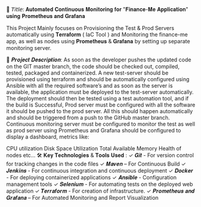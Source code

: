 📌 𝘛𝘪𝘵𝘭𝘦: 𝐀𝐮𝐭𝐨𝐦𝐚𝐭𝐞𝐝 𝐂𝐨𝐧𝐭𝐢𝐧𝐮𝐨𝐮𝐬 𝐌𝐨𝐧𝐢𝐭𝐨𝐫𝐢𝐧𝐠 𝐟𝐨𝐫 "𝐅𝐢𝐧𝐚𝐧𝐜𝐞-𝐌𝐞 𝐀𝐩𝐩𝐥𝐢𝐜𝐚𝐭𝐢𝐨𝐧" 𝐮𝐬𝐢𝐧𝐠 𝐏𝐫𝐨𝐦𝐞𝐭𝐡𝐞𝐮𝐬 𝐚𝐧𝐝 𝐆𝐫𝐚𝐟𝐚𝐧𝐚

This Project Mainly focuses on Provisioning the Test & Prod Servers automatically using 𝐓𝐞𝐫𝐫𝐚𝐟𝐨𝐫𝐦 ( IaC Tool ) and Monitoring the finance-me app, as well as nodes using 𝐏𝐫𝐨𝐦𝐞𝐭𝐡𝐞𝐮𝐬 & 𝐆𝐫𝐚𝐟𝐚𝐧𝐚 by setting up separate monitoring server.

🔎 𝑷𝒓𝒐𝒋𝒆𝒄𝒕 𝑫𝒆𝒔𝒄𝒓𝒊𝒑𝒕𝒊𝒐𝒏: As soon as the developer pushes the updated code on the GIT master branch, the code should be checked out, compiled, tested, packaged and containerized. A new test-server should be provisioned using terraform and should be automatically configured using Ansible with all the required software’s and as soon as the server is available, the application must be deployed to the test-server automatically. The deployment should then be tested using a test automation tool, and if the build is Successful, Prod server must be configured with all the software it should be pushed to the prod server. All this should happen automatically and should be triggered from a push to the GitHub master branch. Continuous monitoring server must be configured to monitor the test as well as prod server using Prometheus and Grafana should be configured to display a dashboard, metrics like:

CPU utilization
Disk Space Utilization
Total Available Memory
Health of nodes etc...
🛠 𝐊𝐞𝐲 𝐓𝐞𝐜𝐡𝐧𝐨𝐥𝐨𝐠𝐢𝐞𝐬 & 𝐓𝐨𝐨𝐥𝐬 𝐔𝐬𝐞𝐝 : ✓ 𝑮𝒊𝒕 - For version control for tracking changes in the code files ✓ 𝑴𝒂𝒗𝒆𝒏 – For Continuous Build ✓ 𝑱𝒆𝒏𝒌𝒊𝒏𝒔 - For continuous integration and continuous deployment ✓ 𝑫𝒐𝒄𝒌𝒆𝒓 - For deploying containerized applications ✓ 𝑨𝒏𝒔𝒊𝒃𝒍𝒆 - Configuration management tools ✓ 𝑺𝒆𝒍𝒆𝒏𝒊𝒖𝒎 - For automating tests on the deployed web application ✓ 𝑻𝒆𝒓𝒓𝒂𝒇𝒐𝒓𝒎 - For creation of infrastructure. ✓ 𝑷𝒓𝒐𝒎𝒆𝒕𝒉𝒆𝒖𝒔 𝒂𝒏𝒅 𝑮𝒓𝒂𝒇𝒂𝒏𝒂 – For Automated Monitoring and Report Visualization
